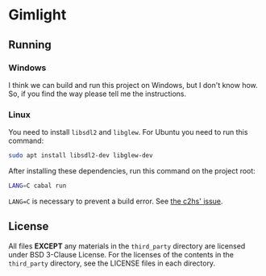 # Gimlight

## Running

### Windows

I think we can build and run this project on Windows, but I don't know how. So, if you find the way please tell me the instructions.

### Linux

You need to install `libsdl2` and `libglew`. For Ubuntu you need to run this command:

```sh
sudo apt install libsdl2-dev libglew-dev
```

After installing these dependencies, run this command on the project root:

```sh
LANG=C cabal run
```

`LANG=C` is necessary to prevent a build error. See [the c2hs' issue](https://github.com/haskell/c2hs/issues/238).

## License

All files **EXCEPT** any materials in the `third_party` directory are licensed under BSD 3-Clause License. For the licenses of the contents in the `third_party` directory, see the LICENSE files in each directory.
